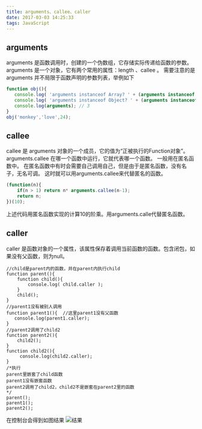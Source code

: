 ```yaml
---
title: arguments、callee、caller
date: 2017-03-03 14:25:33
tags: JavaScript
---
```

## arguments
arguments 是函数调用时，创建的一个伪数组，它存储实际传递给函数的参数。
arguments 是一个对象，它有两个常用的属性：length 、callee 。
需要注意的是 arguments 并不局限于函数声明的参数列表，举例如下
```js
function obj(){
   console.log( 'arguments instanceof Array? ' + (arguments instanceof Array) ); // false
   console.log( 'arguments instanceof Object? ' + (arguments instanceof Object) ); // true
   console.log(arguments); // 3
}
obj('monkey','love',24);
```
<!-- more -->

## callee 
callee 是 arguments 对象的一个成员，它的值为“正被执行的Function对象”。
arguments.callee 在哪一个函数中运行，它就代表哪一个函数。 一般用在匿名函数中。
在匿名函数中有时会需要自己调用自己，但是由于是匿名函数，没有名子，无名可调。
这时就可以用arguments.callee来代替匿名的函数。
```js
(function(n){
	if(n > 1) return n* arguments.callee(n-1);
	return n;
})(10);
```
上述代码用匿名函数实现的计算10的阶乘。用arguments.calle代替匿名函数。

## caller
caller 是函数对象的一个属性，该属性保存着调用当前函数的函数。包含闭包，如果没有父函数，则为null。
```
//child是parent内的函数，并在parent内执行child
function parent(){
   	function child(){  
       	console.log( child.caller );
   	}
   	child();
}
//parent1没有被别人调用
function parent1(){  //这里parent1没有父函数
   console.log(parent1.caller);
}
//parent2调用了child2
function parent2(){
   	child2();
}
function child2(){
	 console.log(child2.caller);
}
/*执行
parent里嵌套了child函数
parent1没有嵌套函数
parent2调用了child2，child2不是嵌套在parent2里的函数
*/
parent();
parent1();
parent2();
```
在控制台会得到如图结果
![结果](http://images2015.cnblogs.com/blog/887360/201603/887360-20160315192829271-1814708938.png)


